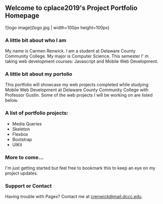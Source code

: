 ## Welcome to cplace2019's Project Portfolio Homepage

![logo image](logo.jpg | width=100px height=100px)


### A little bit about who I am

My name is Carmen Renwick.  I am a student at Delaware County Community College.  My major is Computer Science.  This semester I' m taking web development courses: Javascript and Mobile Web Development.


### A little bit about my portolio

This portfolio will showcase my web projects completed while studying Mobile Web Development at Delaware County Community College with Professor Gustin.  Some of the web projects I will be working on are listed below. 


### A list of portfolio projects:

- Media Queries
- Skeleton
- Flexbox
- Bootstrap
- UIKit


### More to come...

I'm just getting started but feel free to bookmark this to keep an eye on my project updates.


### Support or Contact

Having trouble with Pages?  Contact me at crenwick@mail.dccc.edu.
